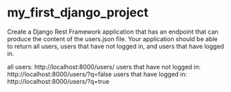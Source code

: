 # my_first_django_project

Create a Django Rest Framework application that has an endpoint that can produce the content of the users.json file. Your application should be able to return all users, users that have not logged in, and users that have logged in.

all users: http://localhost:8000/users/
users that have not logged in: http://localhost:8000/users/?q=false
users that have logged in: http://localhost:8000/users/?q=true
